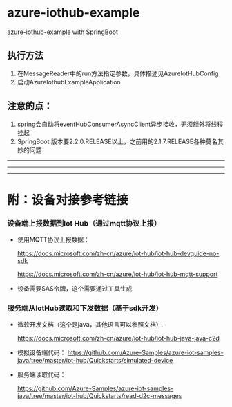# azure-iothub-example
azure-iothub-example with SpringBoot

## 执行方法
1. 在MessageReader中的run方法指定参数，具体描述见AzureIotHubConfig
2. 启动AzureIothubExampleApplication

## 注意的点：
1. spring会自动将eventHubConsumerAsyncClient异步接收，无须额外将线程挂起
2. SpringBoot 版本要2.2.0.RELEASE以上，之前用的2.1.7.RELEASE各种莫名其妙的问题

---
---
---

# 附：设备对接参考链接
### 设备端上报数据到Iot Hub（通过mqtt协议上报）

- 使用MQTT协议上报数据：

  https://docs.microsoft.com/zh-cn/azure/iot-hub/iot-hub-devguide-no-sdk

  https://docs.microsoft.com/zh-cn/azure/iot-hub/iot-hub-mqtt-support

- 设备需要SAS令牌，这个需要通过工具生成



### 服务端从IotHub读取和下发数据（基于sdk开发）

- 微软开发文档（这个是java，其他语言可以参照文档）：

  https://docs.microsoft.com/zh-cn/azure/iot-hub/iot-hub-java-java-c2d

- 模拟设备端代码：
  https://github.com/Azure-Samples/azure-iot-samples-java/tree/master/iot-hub/Quickstarts/simulated-device

- 服务端读取代码：

  https://github.com/Azure-Samples/azure-iot-samples-java/tree/master/iot-hub/Quickstarts/read-d2c-messages




